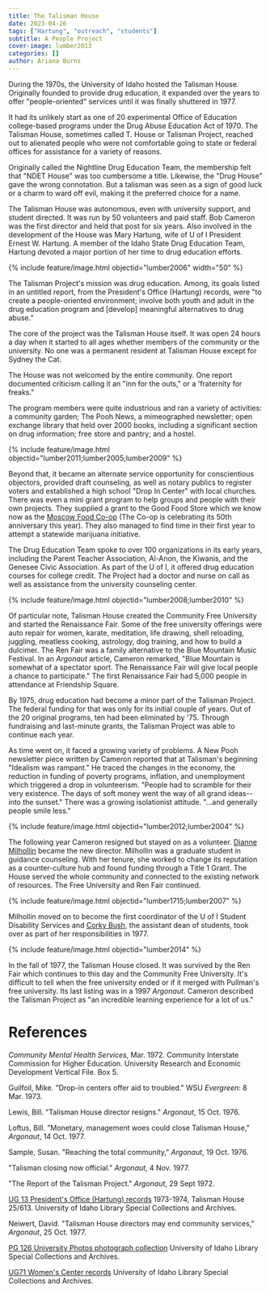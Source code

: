 ```yaml
---
title: The Talisman House
date: 2023-04-26 
tags: ["Hartung", "outreach", "students"]
subtitle: A People Project
cover-image: lumber2013
categories: []
author: Ariana Burns
---
```

During the 1970s, the University of Idaho hosted the Talisman House. Originally founded to provide drug education, it expanded over the years to offer "people-oriented" services until it was finally shuttered in 1977. 

It had its unlikely start as one of 20 experimental Office of Education college-based programs under the Drug Abuse Education Act of 1970. The Talisman House, sometimes called T. House or Talisman Project, reached out to alienated people who were not comfortable going to state or federal offices for assistance for a variety of reasons. 

Originally called the Nightline Drug Education Team, the membership felt that "NDET House" was too cumbersome a title. Likewise, the "Drug House" gave the wrong connotation. But a talisman was seen as a sign of good luck or a charm to ward off evil, making it the preferred choice for a name.

The Talisman House was autonomous, even with university support, and student directed. It was run by 50 volunteers and paid staff. Bob Cameron was the first director and held that post for six years. Also involved in the development of the House was Mary Hartung, wife of U of I President Ernest W. Hartung. A member of the Idaho State Drug Education Team, Hartung devoted a major portion of her time to drug education efforts. 

{% include feature/image.html objectid="lumber2006" width="50" %}

The Talisman Project's mission was drug education. Among, its goals listed in an untitled report, from the President's Office (Hartung) records, were "to create a people-oriented environment; involve both youth and adult in the drug education program and [develop] meaningful alternatives to drug abuse." 

The core of the project was the Talisman House itself. It was open 24 hours a day when it started to all ages whether members of the community or the university. No one was a permanent resident at Talisman House except for Sydney the Cat.

The House was not welcomed by the entire community. One report documented criticism calling it an "inn for the outs," or a 'fraternity for freaks."

The program members were quite industrious and ran a variety of activities: a community garden; The Pooh News, a mimeographed newsletter; open exchange library that held over 2000 books, including a significant section on drug information; free store and pantry; and a hostel.

{% include feature/image.html objectid="lumber2011;lumber2005;lumber2009" %}

Beyond that, it became an alternate service opportunity for conscientious objectors, provided draft counseling, as well as notary publics to register voters and established a high school "Drop In Center" with local churches. There was even a mini grant program to help groups and people with their own projects. They supplied a grant to the Good Food Store which we know now as the [Moscow Food Co-op](https://www.lib.uidaho.edu/digital/moscowcoop/) (The Co-op is celebrating its 50th anniversary this year). They also managed to find time in their first year to attempt a statewide marijuana initiative.

The Drug Education Team spoke to over 100 organizations in its early years, including the Parent Teacher Association, Al-Anon, the Kiwanis, and the Genesee Civic Association. As part of the U of I, it offered drug education courses for college credit. The Project had a doctor and nurse on call as well as assistance from the university counseling center.

{% include feature/image.html objectid="lumber2008;lumber2010" %}

Of particular note, Talisman House created the Community Free University and started the Renaissance Fair. Some of the free university offerings were auto repair for women, karate, meditation, life drawing, shell reloading, juggling, meatless cooking, astrology, dog training, and how to build a dulcimer. The Ren Fair was a family alternative to the Blue Mountain Music Festival. In an *Argonaut* article, Cameron remarked, "Blue Mountain is somewhat of a spectator sport. The Renaissance Fair will give local people a chance to participate." The first Renaissance Fair had 5,000 people in attendance at Friendship Square.

By 1975, drug education had become a minor part of the Talisman Project. The federal funding for that was only for its initial couple of years. Out of the 20 original programs, ten had been eliminated by '75. Through fundraising and last-minute grants, the Talisman Project was able to continue each year. 

As time went on, it faced a growing variety of problems. A New Pooh newsletter piece written by Cameron reported that at Talisman's beginning "Idealism was rampant." He traced the changes in the economy, the reduction in funding of poverty programs, inflation, and unemployment which triggered a drop in volunteerism. "People had to scramble for their very existence. The days of soft money went the way of all grand ideas--into the sunset." There was a growing isolationist attitude. "...and generally people smile less." 

{% include feature/image.html objectid="lumber2012;lumber2004" %}

The following year Cameron resigned but stayed on as a volunteer. [Dianne Milhollin](https://harvester.lib.uidaho.edu/posts/2022/05/30/dianne-s-milhollin.html) became the new director. Milhollin was a graduate student in guidance counseling. With her tenure, she worked to change its reputation as a counter-culture hub and found funding through a Title 1 Grant. The House served the whole community and connected to the existing network of resources. The Free University and Ren Fair continued.

{% include feature/image.html objectid="lumber1715;lumber2007" %}

Milhollin moved on to become the first coordinator of the U of I Student Disability Services and [Corky Bush](https://archiveswest.orbiscascade.org/ark:80444/xv40019), the assistant dean of students, took over as part of her responsibilities in 1977. 

{% include feature/image.html objectid="lumber2014" %} 

In the fall of 1977, the Talisman House closed. It was survived by the Ren Fair which continues to this day and the Community Free University. It's difficult to tell when the free university ended or if it merged with Pullman's free university. Its last listing was in a 1997 *Argonaut*. Cameron described the Talisman Project as "an incredible learning experience for a lot of us."

# References

*Community Mental Health Services*, Mar. 1972. Community Interstate Commission for Higher Education. University Research and Economic Development Vertical File. Box 5.

Guilfoil, Mike. "Drop-in centers offer aid to troubled." WSU *Evergreen*: 8 Mar. 1973.

Lewis, Bill. "Talisman House director resigns." *Argonaut*, 15 Oct. 1976. 

Loftus, Bill. "Monetary, management woes could close Talisman House," *Argonaut*, 14 Oct. 1977.

Sample, Susan. "Reaching the total community," *Argonaut*, 19 Oct. 1976.

"Talisman closing now official." *Argonaut*, 4 Nov. 1977.

"The Report of the Talisman Project." *Argonaut*, 29 Sept 1972.

[UG 13 President's Office (Hartung) records](https://archiveswest.orbiscascade.org/ark:80444/xv80377) 1973-1974, Talisman House 25/613. University of Idaho Library Special Collections and Archives.

Neiwert, David. "Talisman House directors may end community services," *Argonaut*, 25 Oct. 1977.

[PG 126 University Photos photograph collection](https://archiveswest.orbiscascade.org/ark:80444/xv645038) University of Idaho Library Special Collections and Archives.

[UG71 Women's Center records](https://archiveswest.orbiscascade.org/ark:80444/xv822644) University of Idaho Library Special Collections and Archives.
